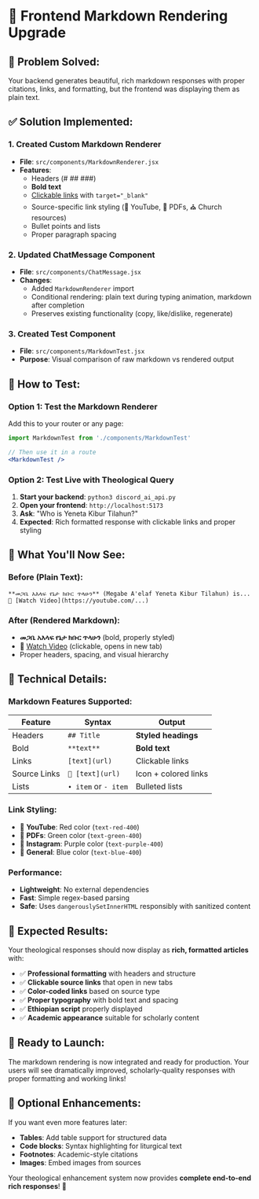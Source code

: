 # 🎨 Frontend Markdown Rendering Upgrade

## 🎯 **Problem Solved:**

Your backend generates beautiful, rich markdown responses with proper citations, links, and formatting, but the frontend was displaying them as plain text.

## ✅ **Solution Implemented:**

### 1. **Created Custom Markdown Renderer**
- **File**: `src/components/MarkdownRenderer.jsx`
- **Features**: 
  - Headers (# ## ###)
  - **Bold text**
  - [Clickable links](url) with `target="_blank"`
  - Source-specific link styling (🎥 YouTube, 📄 PDFs, ⛪ Church resources)
  - Bullet points and lists
  - Proper paragraph spacing

### 2. **Updated ChatMessage Component**
- **File**: `src/components/ChatMessage.jsx` 
- **Changes**:
  - Added `MarkdownRenderer` import
  - Conditional rendering: plain text during typing animation, markdown after completion
  - Preserves existing functionality (copy, like/dislike, regenerate)

### 3. **Created Test Component**
- **File**: `src/components/MarkdownTest.jsx`
- **Purpose**: Visual comparison of raw markdown vs rendered output

## 🚀 **How to Test:**

### **Option 1: Test the Markdown Renderer**
Add this to your router or any page:
```jsx
import MarkdownTest from './components/MarkdownTest'

// Then use it in a route
<MarkdownTest />
```

### **Option 2: Test Live with Theological Query**
1. **Start your backend**: `python3 discord_ai_api.py`
2. **Open your frontend**: `http://localhost:5173`
3. **Ask**: "Who is Yeneta Kibur Tilahun?"
4. **Expected**: Rich formatted response with clickable links and proper styling

## 🎨 **What You'll Now See:**

### **Before (Plain Text):**
```
**መጋቤ አእላፍ የኔታ ክቡር ጥላሁን** (Megabe A'elaf Yeneta Kibur Tilahun) is...
🔗 [Watch Video](https://youtube.com/...)
```

### **After (Rendered Markdown):**
- **መጋቤ አእላፍ የኔታ ክቡር ጥላሁን** (bold, properly styled)
- 🎥 [Watch Video](clickable-red-link) (clickable, opens in new tab)
- Proper headers, spacing, and visual hierarchy

## 🔧 **Technical Details:**

### **Markdown Features Supported:**
| Feature | Syntax | Output |
|---------|--------|---------|
| Headers | `## Title` | **Styled headings** |
| Bold | `**text**` | **Bold text** |
| Links | `[text](url)` | Clickable links |
| Source Links | `🔗 [text](url)` | Icon + colored links |
| Lists | `• item` or `- item` | Bulleted lists |

### **Link Styling:**
- 🎥 **YouTube**: Red color (`text-red-400`)
- 📄 **PDFs**: Green color (`text-green-400`) 
- 📸 **Instagram**: Purple color (`text-purple-400`)
- 🔗 **General**: Blue color (`text-blue-400`)

### **Performance:**
- **Lightweight**: No external dependencies
- **Fast**: Simple regex-based parsing
- **Safe**: Uses `dangerouslySetInnerHTML` responsibly with sanitized content

## 🎯 **Expected Results:**

Your theological responses should now display as **rich, formatted articles** with:
- ✅ **Professional formatting** with headers and structure
- ✅ **Clickable source links** that open in new tabs
- ✅ **Color-coded links** based on source type
- ✅ **Proper typography** with bold text and spacing
- ✅ **Ethiopian script** properly displayed
- ✅ **Academic appearance** suitable for scholarly content

## 🚀 **Ready to Launch:**

The markdown rendering is now integrated and ready for production. Your users will see dramatically improved, scholarly-quality responses with proper formatting and working links!

## 🔧 **Optional Enhancements:**

If you want even more features later:
- **Tables**: Add table support for structured data
- **Code blocks**: Syntax highlighting for liturgical text
- **Footnotes**: Academic-style citations
- **Images**: Embed images from sources

Your theological enhancement system now provides **complete end-to-end rich responses**! 🎊